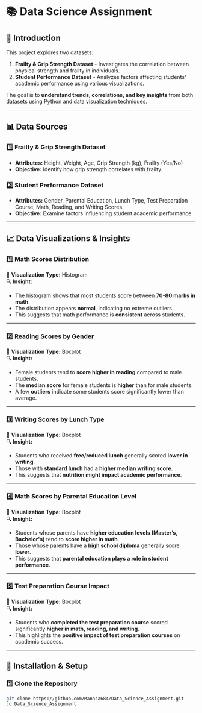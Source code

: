 # 📚 Data Science Assignment

## 📌 Introduction
This project explores two datasets:
1. **Frailty & Grip Strength Dataset** - Investigates the correlation between physical strength and frailty in individuals.
2. **Student Performance Dataset** - Analyzes factors affecting students' academic performance using various visualizations.

The goal is to **understand trends, correlations, and key insights** from both datasets using Python and data visualization techniques.

---

## 📊 Data Sources

### **1️⃣ Frailty & Grip Strength Dataset**
- **Attributes:** Height, Weight, Age, Grip Strength (kg), Frailty (Yes/No)
- **Objective:** Identify how grip strength correlates with frailty.

### **2️⃣ Student Performance Dataset**
- **Attributes:** Gender, Parental Education, Lunch Type, Test Preparation Course, Math, Reading, and Writing Scores.
- **Objective:** Examine factors influencing student academic performance.

---

## 📈 Data Visualizations & Insights

### **1️⃣ Math Scores Distribution**
📌 **Visualization Type:** Histogram  
🔍 **Insight:**  
- The histogram shows that most students score between **70-80 marks in math**.
- The distribution appears **normal**, indicating no extreme outliers.
- This suggests that math performance is **consistent** across students.

---

### **2️⃣ Reading Scores by Gender**
📌 **Visualization Type:** Boxplot  
🔍 **Insight:**  
- Female students tend to **score higher in reading** compared to male students.
- The **median score** for female students is **higher** than for male students.
- A few **outliers** indicate some students score significantly lower than average.

---

### **3️⃣ Writing Scores by Lunch Type**
📌 **Visualization Type:** Boxplot  
🔍 **Insight:**  
- Students who received **free/reduced lunch** generally scored **lower in writing**.
- Those with **standard lunch** had a **higher median writing score**.
- This suggests that **nutrition might impact academic performance**.

---

### **4️⃣ Math Scores by Parental Education Level**
📌 **Visualization Type:** Boxplot  
🔍 **Insight:**  
- Students whose parents have **higher education levels (Master’s, Bachelor's)** tend to **score higher in math**.
- Those whose parents have a **high school diploma** generally score **lower**.
- This suggests that **parental education plays a role in student performance**.

---

### **5️⃣ Test Preparation Course Impact**
📌 **Visualization Type:** Boxplot  
🔍 **Insight:**  
- Students who **completed the test preparation course** scored significantly **higher in math, reading, and writing**.
- This highlights the **positive impact of test preparation courses** on academic success.

---

## 🚀 Installation & Setup

### 1️⃣ Clone the Repository
```sh
git clone https://github.com/Manasa684/Data_Science_Assignment.git
cd Data_Science_Assignment
